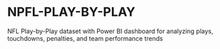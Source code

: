 # NPFL-PLAY-BY-PLAY
NFL Play-by-Play dataset with Power BI dashboard for analyzing plays, touchdowns, penalties, and team performance trends
